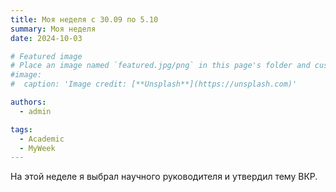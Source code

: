 ```yaml
---
title: Моя неделя с 30.09 по 5.10
summary: Моя неделя
date: 2024-10-03

# Featured image
# Place an image named `featured.jpg/png` in this page's folder and customize its options here.
#image:
#  caption: 'Image credit: [**Unsplash**](https://unsplash.com)'

authors:
  - admin

tags:
  - Academic
  - MyWeek
---
```


На этой неделе я выбрал научного руководителя и утвердил тему ВКР.


